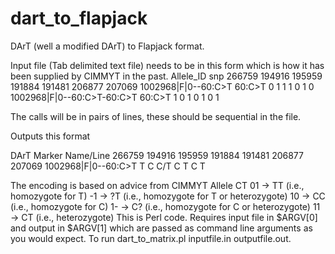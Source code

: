 # dart_to_flapjack
DArT (well a modified DArT) to Flapjack format.

Input file (Tab delimited text file) needs to be in this form which is how it has been supplied by CIMMYT in the past.
Allele_ID              		snp         	266759  194916  195959  191884  191481  206877  207069
1002968|F|0--60:C>T     	60:C>T             0       1      1        1      0       1       0
1002968|F|0--60:C>T-60:C>T      60:C>T             1       0      1        0      1       0       1	

The calls will be in pairs of lines, these should be sequential in the file.

Outputs this format

DArT Marker Name/Line 266759  194916  195959  191884  191481  206877  207069
1002968|F|0--60:C>T     T             C             C/T         C             T             C             T

The encoding is based on advice from CIMMYT
Allele CT
01  -> TT (i.e., homozygote for T)
-1  -> ?T (i.e., homozygote for T or heterozygote)
10  -> CC (i.e., homozygote for C)
1-  -> C? (i.e., homozygote for C or heterozygote)
11  -> CT (i.e., heterozygote)
This is Perl code. Requires input file in $ARGV[0] and output in $ARGV[1] which are passed as command line arguments as you would expect.
To run dart_to_matrix.pl inputfile.in outputfile.out.

